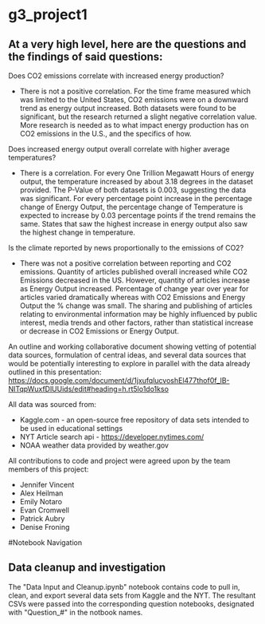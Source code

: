 # g3_project1

## At a very high level, here are the questions and the findings of said questions: 
Does CO2 emissions correlate with increased energy production?
 - There is not a positive correlation. For the time frame measured which was limited to the United States, CO2 emissions were on a downward trend as energy output increased. Both datasets were found to be significant, but the research returned a slight negative correlation value. More research is needed as to what impact energy production has on CO2 emissions in the U.S., and the specifics of how.
 
Does increased energy output overall correlate with higher average temperatures?
 - There is a correlation. For every One Trillion Megawatt Hours of energy output, the temperature increased by about 3.18 degrees in the dataset provided. The P-Value of both datasets is 0.003, suggesting the data was significant. For every percentage point increase in the percentage change of Energy Output, the percentage change of Temperature is expected to increase by 0.03 percentage points if the trend remains the same. States that saw the highest increase in energy output also saw the highest change in temperature.
 
Is the climate reported by news proportionally to the emissions of CO2?
 - There was not a positive correlation between reporting and CO2 emissions. Quantity of articles published overall increased while CO2 Emissions decreased in the US. However, quantity of articles increase as Energy Output increased. Percentage of change year over year for articles varied dramatically whereas with CO2 Emissions and Energy Output the % change was small. The sharing and publishing of articles relating to environmental information may be highly influenced by public interest, media trends and other factors, rather than statistical increase or decrease in CO2 Emissions or Energy Output.

An outline and working collaborative document showing vetting of potential data sources, formulation of central ideas, and several data sources that would be potentially interesting to explore in parallel with the data already outlined in this presentation: 
https://docs.google.com/document/d/1jxufqlucvoshEl477thof0f_lB-NITqpWuxfDlUUids/edit#heading=h.rt5lo1do1kso

All data was sourced from:
- Kaggle.com - an open-source free repository of data sets intended to be used in educational settings
- NYT Article search api - https://developer.nytimes.com/
- NOAA weather data provided by weather.gov

All contributions to code and project were agreed upon by the team members of this project: 
- Jennifer Vincent
- Alex Heilman
- Emily Notaro 
- Evan Cromwell
- Patrick Aubry
- Denise Froning

#Notebook Navigation
## Data cleanup and investigation
The "Data Input and Cleanup.ipynb" notebook contains code to pull in, clean, and export several data sets from Kaggle and the NYT. The resultant CSVs were passed into the corresponding question notebooks, designated with "Question_#" in the notbook names.
